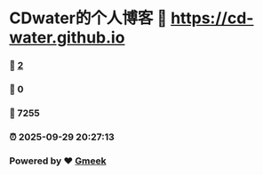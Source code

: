 # CDwater的个人博客 :link: https://cd-water.github.io 
### :page_facing_up: [2](https://cd-water.github.io/tag.html) 
### :speech_balloon: 0 
### :hibiscus: 7255 
### :alarm_clock: 2025-09-29 20:27:13 
### Powered by :heart: [Gmeek](https://github.com/Meekdai/Gmeek)
